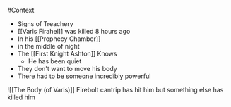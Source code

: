 #Context 
- Signs of Treachery
- [[Varis Firahel]] was killed 8 hours ago 
- In his [[Prophecy Chamber]]
- in the middle of night
- The [[First Knight Ashton]] Knows
	- He has been quiet
- They don't want to move his body
- There had to be someone incredibly powerful

![[The Body (of Varis)]]
Firebolt cantrip has hit him but something else has killed him